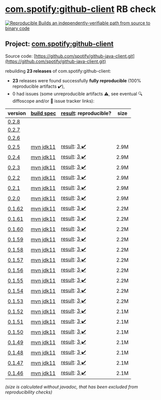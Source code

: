 [com.spotify:github-client](https://central.sonatype.com/artifact/com.spotify/github-client/versions) RB check
=======

[![Reproducible Builds](https://reproducible-builds.org/images/logos/rb.svg) an independently-verifiable path from source to binary code](https://reproducible-builds.org/)

## Project: [com.spotify:github-client](https://central.sonatype.com/artifact/com.spotify/github-client/versions)

Source code: [https://github.com/spotify/github-java-client.git](https://github.com/spotify/github-java-client.git)

rebuilding **23 releases** of com.spotify:github-client:
- **23** releases were found successfully **fully reproducible** (100% reproducible artifacts :heavy_check_mark:),
- 0 had issues (some unreproducible artifacts :warning:, see eventual :mag: diffoscope and/or :memo: issue tracker links):

| version | [build spec](/BUILDSPEC.md) | [result](https://reproducible-builds.org/docs/jvm/): reproducible? | size |
| -- | --------- | ------ | -- |
| [0.2.8](https://central.sonatype.com/artifact/com.spotify/github-client/0.2.8/pom) | | | |
| [0.2.7](https://central.sonatype.com/artifact/com.spotify/github-client/0.2.7/pom) | | | |
| [0.2.6](https://central.sonatype.com/artifact/com.spotify/github-client/0.2.6/pom) | | | |
| [0.2.5](https://central.sonatype.com/artifact/com.spotify/github-client/0.2.5/pom) | [mvn jdk11](github-client-0.2.5.buildspec) | [result](github-client-0.2.5.buildinfo): [3 :heavy_check_mark: ](github-client-0.2.5.buildcompare) | 2.9M |
| [0.2.4](https://central.sonatype.com/artifact/com.spotify/github-client/0.2.4/pom) | [mvn jdk11](github-client-0.2.4.buildspec) | [result](github-client-0.2.4.buildinfo): [3 :heavy_check_mark: ](github-client-0.2.4.buildcompare) | 2.9M |
| [0.2.3](https://central.sonatype.com/artifact/com.spotify/github-client/0.2.3/pom) | [mvn jdk11](github-client-0.2.3.buildspec) | [result](github-client-0.2.3.buildinfo): [3 :heavy_check_mark: ](github-client-0.2.3.buildcompare) | 2.9M |
| [0.2.2](https://central.sonatype.com/artifact/com.spotify/github-client/0.2.2/pom) | [mvn jdk11](github-client-0.2.2.buildspec) | [result](github-client-0.2.2.buildinfo): [3 :heavy_check_mark: ](github-client-0.2.2.buildcompare) | 2.9M |
| [0.2.1](https://central.sonatype.com/artifact/com.spotify/github-client/0.2.1/pom) | [mvn jdk11](github-client-0.2.1.buildspec) | [result](github-client-0.2.1.buildinfo): [3 :heavy_check_mark: ](github-client-0.2.1.buildcompare) | 2.9M |
| [0.2.0](https://central.sonatype.com/artifact/com.spotify/github-client/0.2.0/pom) | [mvn jdk11](github-client-0.2.0.buildspec) | [result](github-client-0.2.0.buildinfo): [3 :heavy_check_mark: ](github-client-0.2.0.buildcompare) | 2.9M |
| [0.1.62](https://central.sonatype.com/artifact/com.spotify/github-client/0.1.62/pom) | [mvn jdk11](github-client-0.1.62.buildspec) | [result](github-client-0.1.62.buildinfo): [3 :heavy_check_mark: ](github-client-0.1.62.buildcompare) | 2.2M |
| [0.1.61](https://central.sonatype.com/artifact/com.spotify/github-client/0.1.61/pom) | [mvn jdk11](github-client-0.1.61.buildspec) | [result](github-client-0.1.61.buildinfo): [3 :heavy_check_mark: ](github-client-0.1.61.buildcompare) | 2.2M |
| [0.1.60](https://central.sonatype.com/artifact/com.spotify/github-client/0.1.60/pom) | [mvn jdk11](github-client-0.1.60.buildspec) | [result](github-client-0.1.60.buildinfo): [3 :heavy_check_mark: ](github-client-0.1.60.buildcompare) | 2.2M |
| [0.1.59](https://central.sonatype.com/artifact/com.spotify/github-client/0.1.59/pom) | [mvn jdk11](github-client-0.1.59.buildspec) | [result](github-client-0.1.59.buildinfo): [3 :heavy_check_mark: ](github-client-0.1.59.buildcompare) | 2.2M |
| [0.1.58](https://central.sonatype.com/artifact/com.spotify/github-client/0.1.58/pom) | [mvn jdk11](github-client-0.1.58.buildspec) | [result](github-client-0.1.58.buildinfo): [3 :heavy_check_mark: ](github-client-0.1.58.buildcompare) | 2.2M |
| [0.1.57](https://central.sonatype.com/artifact/com.spotify/github-client/0.1.57/pom) | [mvn jdk11](github-client-0.1.57.buildspec) | [result](github-client-0.1.57.buildinfo): [3 :heavy_check_mark: ](github-client-0.1.57.buildcompare) | 2.2M |
| [0.1.56](https://central.sonatype.com/artifact/com.spotify/github-client/0.1.56/pom) | [mvn jdk11](github-client-0.1.56.buildspec) | [result](github-client-0.1.56.buildinfo): [3 :heavy_check_mark: ](github-client-0.1.56.buildcompare) | 2.2M |
| [0.1.55](https://central.sonatype.com/artifact/com.spotify/github-client/0.1.55/pom) | [mvn jdk11](github-client-0.1.55.buildspec) | [result](github-client-0.1.55.buildinfo): [3 :heavy_check_mark: ](github-client-0.1.55.buildcompare) | 2.2M |
| [0.1.54](https://central.sonatype.com/artifact/com.spotify/github-client/0.1.54/pom) | [mvn jdk11](github-client-0.1.54.buildspec) | [result](github-client-0.1.54.buildinfo): [3 :heavy_check_mark: ](github-client-0.1.54.buildcompare) | 2.2M |
| [0.1.53](https://central.sonatype.com/artifact/com.spotify/github-client/0.1.53/pom) | [mvn jdk11](github-client-0.1.53.buildspec) | [result](github-client-0.1.53.buildinfo): [3 :heavy_check_mark: ](github-client-0.1.53.buildcompare) | 2.2M |
| [0.1.52](https://central.sonatype.com/artifact/com.spotify/github-client/0.1.52/pom) | [mvn jdk11](github-client-0.1.52.buildspec) | [result](github-client-0.1.52.buildinfo): [3 :heavy_check_mark: ](github-client-0.1.52.buildcompare) | 2.1M |
| [0.1.51](https://central.sonatype.com/artifact/com.spotify/github-client/0.1.51/pom) | [mvn jdk11](github-client-0.1.51.buildspec) | [result](github-client-0.1.51.buildinfo): [3 :heavy_check_mark: ](github-client-0.1.51.buildcompare) | 2.1M |
| [0.1.50](https://central.sonatype.com/artifact/com.spotify/github-client/0.1.50/pom) | [mvn jdk11](github-client-0.1.50.buildspec) | [result](github-client-0.1.50.buildinfo): [3 :heavy_check_mark: ](github-client-0.1.50.buildcompare) | 2.1M |
| [0.1.49](https://central.sonatype.com/artifact/com.spotify/github-client/0.1.49/pom) | [mvn jdk11](github-client-0.1.49.buildspec) | [result](github-client-0.1.49.buildinfo): [3 :heavy_check_mark: ](github-client-0.1.49.buildcompare) | 2.1M |
| [0.1.48](https://central.sonatype.com/artifact/com.spotify/github-client/0.1.48/pom) | [mvn jdk11](github-client-0.1.48.buildspec) | [result](github-client-0.1.48.buildinfo): [3 :heavy_check_mark: ](github-client-0.1.48.buildcompare) | 2.1M |
| [0.1.47](https://central.sonatype.com/artifact/com.spotify/github-client/0.1.47/pom) | [mvn jdk11](github-client-0.1.47.buildspec) | [result](github-client-0.1.47.buildinfo): [3 :heavy_check_mark: ](github-client-0.1.47.buildcompare) | 2.1M |
| [0.1.46](https://central.sonatype.com/artifact/com.spotify/github-client/0.1.46/pom) | [mvn jdk11](github-client-0.1.46.buildspec) | [result](github-client-0.1.46.buildinfo): [3 :heavy_check_mark: ](github-client-0.1.46.buildcompare) | 2.1M |

<i>(size is calculated without javadoc, that has been excluded from reproducibility checks)</i>
